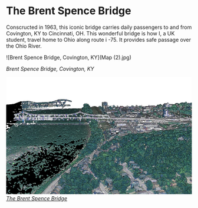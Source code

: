 
# The Brent Spence Bridge
Conscructed in 1963, this iconic bridge carries daily passengers to and from Covington, KY to Cincinnati, OH. This wonderful bridge is how I, a UK student, travel home to Ohio along route i -75. It provides safe passage over the Ohio River.  

![Brent Spence Bridge, Covington, KY](Map (2).jpg)
     
*Brent Spence Bridge, Covington, KY*

![Screenshot of animation](animation.jpg)     
*[The Brent Spence Bridge](https://youtu.be/TaPQr_nKkL4)*
